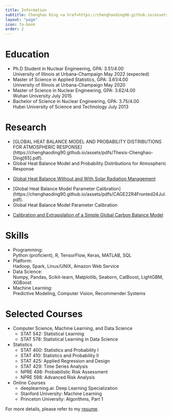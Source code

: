 ```yaml
---
title: Information
subtitle: Chenghao Ding <a href=https://chenghaoding90.github.io/assets/pdfs/Resume-Chenghao-Ding1.pdf> (Click to download my resume)</a>
layout: "page"
icon: fa-book
order: 2
---
```


# Education

<ul>
        <li>Ph.D Student in Nuclear Engineering, GPA: 3.51/4.00 <br />
        University of Illinois at Urbana-Champaign  May 2022 (expected) </li>
        <li>Master of Science in Applied Statistics, GPA: 3.61/4.00 <br />
        University of Illinois at Urbana-Champaign  May 2020 </li>
        <li>Master of Science in Nuclear Engineering, GPA: 3.62/4.00 <br />
        Wuhan University  July 2015</li>
        <li>Bachelor of Science in Nuclear Engineering, GPA: 3.75/4.00 <br />
        Hubei University of Science and Technology  July 2013</li>
    </ul>

# Research
<ul>
        <li>
        [GLOBAL HEAT BALANCE MODEL AND PROBABILITY DISTRIBUTIONS FOR ATMOSPHERIC RESPONSE](https://chenghaoding90.github.io/assets/pdfs/Thesis-Chenghao-Ding[65].pdf). </li>
        <li>
        Global Heat Balance Model and Probability Distributions for Atmospheric Response </li>
</ul>  

<ul>
    <li><a href="https://chenghaoding90.github.io/assets/pdfs/DING-THESIS-2018.pdf">Global Heat Balance Without and With Solar Radiation Management</a></li>
<!--     <li><a href="#">Global Heat Balance Model and Probability Distributions for Atmospheric Response</a></li> -->
</ul>

<ul>
        <li>
        [Global Heat Balance Model Parameter Calibration](https://chenghaoding90.github.io/assets/pdfs/CAGE22R4Fronted24Jul.pdf). </li>
        <li>
        Global Heat Balance Model Parameter Calibration </li>
</ul>  

<ul>
    <li><a href="https://chenghaoding90.github.io/assets/pdfs/CAGE22R2Fronted24Jul.pdf">
Calibration and Extrapolation of a Simple Global Carbon Balance Model</a></li>
<!--     <li><a href="#"> Calibration and Extrapolation of a Simple Global Carbon Balance Model</a></li> -->
</ul>

# Skills

<ul>
        <li>Programming: <br />
        Python (proficient), R, TensorFlow, Keras, MATLAB, SQL</li>
        <li>Platform: <br />
        Hadoop, Spark, Linux/UNIX, Amazon Web Service</li>
        <li>Data Science:  <br />
        Numpy, Pandas, Scikit-learn, Matplotlib, Seaborn, CatBoost, LightGBM, XGBoost</li>
        <li>Machine Learning:  <br />
        Predictive Modeling, Computer Vision, Recommender Systems</li>
    </ul>
    
# Selected Courses
<ul>
<li> Computer Science, Machine Learning, and Data Science
        <ul>
         <li> STAT 542: Statistical Learning</li>
         <li> STAT 578: Statistical Learning in Data Science</li>
        </ul>
</li>

<li> Statistics
          <ul>
          <li>STAT 400: Statistics and Probability I</li>
          <li>STAT 410: Statistics and Probability II</li>
          <li>STAT 425: Applied Regression and Design</li>
          <li>STAT 429: Time Series Analysis</li>
          <li>NPRE 498: Probabilistic Risk Assessment</li>
          <li>NPRE 598: Advanced Risk Analysis</li>
          </ul>
</li>

<li> Online Courses
          <ul>
          <li>deeplearning.ai: Deep Learning Specialization</li>
          <li>Stanford University: Machine Learning</li>
          <li>Princeton University: Algorithms, Part 1</li>
          </ul>
</li>
</ul>   


For more details, please refer to my [resume](https://chenghaoding90.github.io/assets/pdfs/ChenghaoDing1.pdf).
